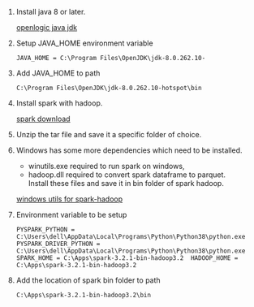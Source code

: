 1. Install java 8 or later.

      [openlogic java jdk](https://www.openlogic.com/openjdk-downloads)

2. Setup JAVA_HOME environment variable

   `JAVA_HOME = C:\Program Files\OpenJDK\jdk-8.0.262.10-`
   
3. Add JAVA_HOME to path

    `C:\Program Files\OpenJDK\jdk-8.0.262.10-hotspot\bin`

4. Install spark with hadoop.

    [spark download](https://spark.apache.org/downloads.html)

5. Unzip the tar file and save it a specific folder of choice.

6. Windows has some more dependencies which need to be installed.
    * winutils.exe required to run spark on windows,  
    * hadoop.dll required to convert spark dataframe to parquet.  
Install these files and save it in bin folder of spark hadoop.

    [windows utils for spark-hadoop](https://github.com/cdarlint/winutils)

7. Environment variable to be setup 

    `PYSPARK_PYTHON = C:\Users\dell\AppData\Local\Programs\Python\Python38\python.exe 
    PYSPARK_DRIVER_PYTHON = C:\Users\dell\AppData\Local\Programs\Python\Python38\python.exe 
    SPARK_HOME = C:\Apps\spark-3.2.1-bin-hadoop3.2 
    HADOOP_HOME = C:\Apps\spark-3.2.1-bin-hadoop3.2`

8. Add the location of spark bin folder to path

    `C:\Apps\spark-3.2.1-bin-hadoop3.2\bin`


